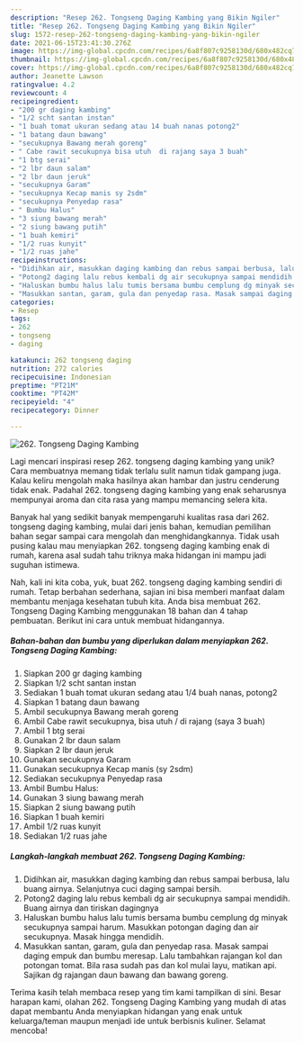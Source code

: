 ```yaml
---
description: "Resep 262. Tongseng Daging Kambing yang Bikin Ngiler"
title: "Resep 262. Tongseng Daging Kambing yang Bikin Ngiler"
slug: 1572-resep-262-tongseng-daging-kambing-yang-bikin-ngiler
date: 2021-06-15T23:41:30.276Z
image: https://img-global.cpcdn.com/recipes/6a8f807c9258130d/680x482cq70/262-tongseng-daging-kambing-foto-resep-utama.jpg
thumbnail: https://img-global.cpcdn.com/recipes/6a8f807c9258130d/680x482cq70/262-tongseng-daging-kambing-foto-resep-utama.jpg
cover: https://img-global.cpcdn.com/recipes/6a8f807c9258130d/680x482cq70/262-tongseng-daging-kambing-foto-resep-utama.jpg
author: Jeanette Lawson
ratingvalue: 4.2
reviewcount: 4
recipeingredient:
- "200 gr daging kambing"
- "1/2 scht santan instan"
- "1 buah tomat ukuran sedang atau 14 buah nanas potong2"
- "1 batang daun bawang"
- "secukupnya Bawang merah goreng"
- " Cabe rawit secukupnya bisa utuh  di rajang saya 3 buah"
- "1 btg serai"
- "2 lbr daun salam"
- "2 lbr daun jeruk"
- "secukupnya Garam"
- "secukupnya Kecap manis sy 2sdm"
- "secukupnya Penyedap rasa"
- " Bumbu Halus"
- "3 siung bawang merah"
- "2 siung bawang putih"
- "1 buah kemiri"
- "1/2 ruas kunyit"
- "1/2 ruas jahe"
recipeinstructions:
- "Didihkan air, masukkan daging kambing dan rebus sampai berbusa, lalu buang airnya. Selanjutnya cuci daging sampai bersih."
- "Potong2 daging lalu rebus kembali dg air secukupnya sampai mendidih. Buang airnya dan tiriskan dagingnya"
- "Haluskan bumbu halus lalu tumis bersama bumbu cemplung dg minyak secukupnya sampai harum. Masukkan potongan daging dan air secukupnya. Masak hingga mendidih."
- "Masukkan santan, garam, gula dan penyedap rasa. Masak sampai daging empuk dan bumbu meresap. Lalu tambahkan rajangan kol dan potongan tomat. Bila rasa sudah pas dan kol mulai layu, matikan api. Sajikan dg rajangan daun bawang dan bawang goreng."
categories:
- Resep
tags:
- 262
- tongseng
- daging

katakunci: 262 tongseng daging 
nutrition: 272 calories
recipecuisine: Indonesian
preptime: "PT21M"
cooktime: "PT42M"
recipeyield: "4"
recipecategory: Dinner

---
```



![262. Tongseng Daging Kambing](https://img-global.cpcdn.com/recipes/6a8f807c9258130d/680x482cq70/262-tongseng-daging-kambing-foto-resep-utama.jpg)

Lagi mencari inspirasi resep 262. tongseng daging kambing yang unik? Cara membuatnya memang tidak terlalu sulit namun tidak gampang juga. Kalau keliru mengolah maka hasilnya akan hambar dan justru cenderung tidak enak. Padahal 262. tongseng daging kambing yang enak seharusnya mempunyai aroma dan cita rasa yang mampu memancing selera kita.



Banyak hal yang sedikit banyak mempengaruhi kualitas rasa dari 262. tongseng daging kambing, mulai dari jenis bahan, kemudian pemilihan bahan segar sampai cara mengolah dan menghidangkannya. Tidak usah pusing kalau mau menyiapkan 262. tongseng daging kambing enak di rumah, karena asal sudah tahu triknya maka hidangan ini mampu jadi suguhan istimewa.


Nah, kali ini kita coba, yuk, buat 262. tongseng daging kambing sendiri di rumah. Tetap berbahan sederhana, sajian ini bisa memberi manfaat dalam membantu menjaga kesehatan tubuh kita. Anda bisa membuat 262. Tongseng Daging Kambing menggunakan 18 bahan dan 4 tahap pembuatan. Berikut ini cara untuk membuat hidangannya.

<!--inarticleads1-->

##### Bahan-bahan dan bumbu yang diperlukan dalam menyiapkan 262. Tongseng Daging Kambing:

1. Siapkan 200 gr daging kambing
1. Siapkan 1/2 scht santan instan
1. Sediakan 1 buah tomat ukuran sedang atau 1/4 buah nanas, potong2
1. Siapkan 1 batang daun bawang
1. Ambil secukupnya Bawang merah goreng
1. Ambil  Cabe rawit secukupnya, bisa utuh / di rajang (saya 3 buah)
1. Ambil 1 btg serai
1. Gunakan 2 lbr daun salam
1. Siapkan 2 lbr daun jeruk
1. Gunakan secukupnya Garam
1. Gunakan secukupnya Kecap manis (sy 2sdm)
1. Sediakan secukupnya Penyedap rasa
1. Ambil  Bumbu Halus:
1. Gunakan 3 siung bawang merah
1. Siapkan 2 siung bawang putih
1. Siapkan 1 buah kemiri
1. Ambil 1/2 ruas kunyit
1. Sediakan 1/2 ruas jahe




<!--inarticleads2-->

##### Langkah-langkah membuat 262. Tongseng Daging Kambing:

1. Didihkan air, masukkan daging kambing dan rebus sampai berbusa, lalu buang airnya. Selanjutnya cuci daging sampai bersih.
1. Potong2 daging lalu rebus kembali dg air secukupnya sampai mendidih. Buang airnya dan tiriskan dagingnya
1. Haluskan bumbu halus lalu tumis bersama bumbu cemplung dg minyak secukupnya sampai harum. Masukkan potongan daging dan air secukupnya. Masak hingga mendidih.
1. Masukkan santan, garam, gula dan penyedap rasa. Masak sampai daging empuk dan bumbu meresap. Lalu tambahkan rajangan kol dan potongan tomat. Bila rasa sudah pas dan kol mulai layu, matikan api. Sajikan dg rajangan daun bawang dan bawang goreng.




Terima kasih telah membaca resep yang tim kami tampilkan di sini. Besar harapan kami, olahan 262. Tongseng Daging Kambing yang mudah di atas dapat membantu Anda menyiapkan hidangan yang enak untuk keluarga/teman maupun menjadi ide untuk berbisnis kuliner. Selamat mencoba!
